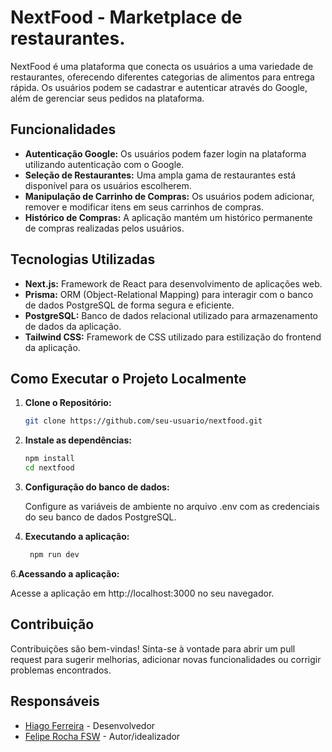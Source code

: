 # NextFood - Marketplace de restaurantes.

NextFood é uma plataforma que conecta os usuários a uma variedade de restaurantes, oferecendo diferentes categorias de alimentos para entrega rápida. Os usuários podem se cadastrar e autenticar através do Google, além de gerenciar seus pedidos na plataforma.

## Funcionalidades

- **Autenticação Google:** Os usuários podem fazer login na plataforma utilizando autenticação com o Google.
- **Seleção de Restaurantes:** Uma ampla gama de restaurantes está disponível para os usuários escolherem.
- **Manipulação de Carrinho de Compras:** Os usuários podem adicionar, remover e modificar itens em seus carrinhos de compras.
- **Histórico de Compras:** A aplicação mantém um histórico permanente de compras realizadas pelos usuários.

## Tecnologias Utilizadas

- **Next.js:** Framework de React para desenvolvimento de aplicações web.
- **Prisma:** ORM (Object-Relational Mapping) para interagir com o banco de dados PostgreSQL de forma segura e eficiente.
- **PostgreSQL:** Banco de dados relacional utilizado para armazenamento de dados da aplicação.
- **Tailwind CSS:** Framework de CSS utilizado para estilização do frontend da aplicação.

## Como Executar o Projeto Localmente

1. **Clone o Repositório:**
   
   ```bash
   git clone https://github.com/seu-usuario/nextfood.git
   ```
2. **Instale as dependências:**

   ```bash
   npm install
   cd nextfood
   ```
3. **Configuração do banco de dados:**
   
   Configure as variáveis de ambiente no arquivo .env com as credenciais do seu banco de dados PostgreSQL.
5. **Executando a aplicação:**
   ```bash
    npm run dev
   ```
6.**Acessando a aplicação:**

Acesse a aplicação em http://localhost:3000 no seu navegador.

## Contribuição

Contribuições são bem-vindas! Sinta-se à vontade para abrir um pull request para sugerir melhorias, adicionar novas funcionalidades ou corrigir problemas encontrados.

## Responsáveis

- [Hiago Ferreira](https://github.com/hiagoCf19) - Desenvolvedor
- [Felipe Rocha FSW](https://github.com/felipemotarocha) - Autor/idealizador





   
